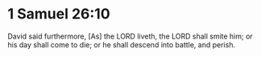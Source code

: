 # 1 Samuel 26:10

David said furthermore, [As] the LORD liveth, the LORD shall smite him; or his day shall come to die; or he shall descend into battle, and perish.